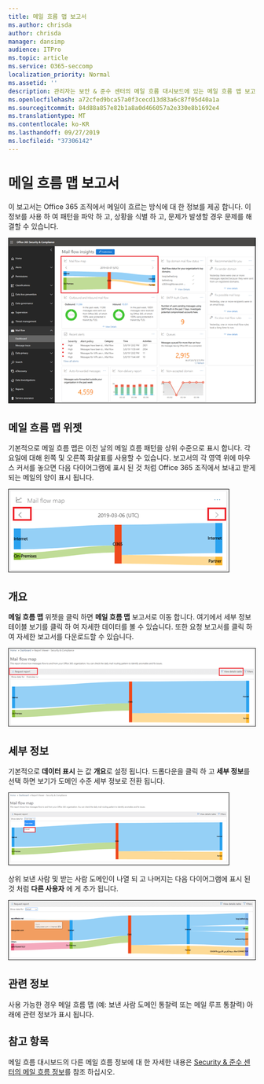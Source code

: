 ```yaml
---
title: 메일 흐름 맵 보고서
ms.author: chrisda
author: chrisda
manager: dansimp
audience: ITPro
ms.topic: article
ms.service: O365-seccomp
localization_priority: Normal
ms.assetid: ''
description: 관리자는 보안 & 준수 센터의 메일 흐름 대시보드에 있는 메일 흐름 맵 보고서에 대해 알아볼 수 있습니다.
ms.openlocfilehash: a72cfed9bca57a0f3cecd13d83a6c87f05d40a1a
ms.sourcegitcommit: 84d88a857e82b1a8a0d466057a2e330e8b1692e4
ms.translationtype: MT
ms.contentlocale: ko-KR
ms.lasthandoff: 09/27/2019
ms.locfileid: "37306142"
---
```

# <a name="mail-flow-map-report"></a>메일 흐름 맵 보고서

이 보고서는 Office 365 조직에서 메일이 흐르는 방식에 대 한 정보를 제공 합니다. 이 정보를 사용 하 여 패턴을 파악 하 고, 상황을 식별 하 고, 문제가 발생할 경우 문제를 해결할 수 있습니다.

![보안 & 준수 센터의 메일 흐름 대시보드의 메일 흐름 맵 보고서](../media/mail-flow-map-selected.png)

## <a name="mail-flow-map-widget"></a>메일 흐름 맵 위젯

기본적으로 메일 흐름 맵은 이전 날의 메일 흐름 패턴을 상위 수준으로 표시 합니다. 각 요일에 대해 왼쪽 및 오른쪽 화살표를 사용할 수 있습니다. 보고서의 각 영역 위에 마우스 커서를 놓으면 다음 다이어그램에 표시 된 것 처럼 Office 365 조직에서 보내고 받게 되는 메일의 양이 표시 됩니다.

![메일 흐름 맵 위젯의 왼쪽 및 오른쪽 화살표](../media/mail-flow-map-widget.png)

## <a name="overview"></a>개요

**메일 흐름 맵** 위젯을 클릭 하면 **메일 흐름 맵** 보고서로 이동 합니다. 여기에서 세부 정보 테이블 보기를 클릭 하 여 자세한 데이터를 볼 수 있습니다. 또한 요청 보고서를 클릭 하 여 자세한 보고서를 다운로드할 수 있습니다.

![메일 흐름 맵 보고서의 개요 보기](../media/mail-flow-map-overview.png)

## <a name="details"></a>세부 정보

기본적으로 **데이터 표시** 는 값 **개요**로 설정 됩니다. 드롭다운을 클릭 하 고 **세부 정보**를 선택 하면 보기가 도메인 수준 세부 정보로 전환 됩니다.

![메일 흐름 맵 보고서의 개요 보기에 대 한 데이터 표시에서 세부 정보 선택](../media/mail-flow-map-select-detail.png)

상위 보낸 사람 및 받는 사람 도메인이 나열 되 고 나머지는 다음 다이어그램에 표시 된 것 처럼 **다른 사용자** 에 게 추가 됩니다.

![메일 흐름 맵 보고서의 세부 정보 보기](../media/mail-flow-map-detail.png)

## <a name="related-insights"></a>관련 정보

사용 가능한 경우 메일 흐름 맵 (예: 보낸 사람 도메인 통찰력 또는 메일 루프 통찰력) 아래에 관련 정보가 표시 됩니다.

## <a name="see-also"></a>참고 항목

메일 흐름 대시보드의 다른 메일 흐름 정보에 대 한 자세한 내용은 [Security & 준수 센터의 메일 흐름 정보](mail-flow-insights-v2.md)를 참조 하십시오.